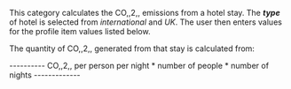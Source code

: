 This category calculates the CO,,2,, emissions from a hotel stay. The
***type*** of hotel is selected from *international* and *UK*. The user
then enters values for the profile item values listed below.

The quantity of CO,,2,, generated from that stay is calculated from:

\---------- CO,,2,, per person per night \* number of people \* number
of nights -------------
